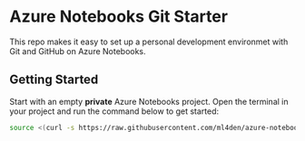 # Azure Notebooks Git Starter
This repo makes it easy to set up a personal development environmet with Git and GitHub on Azure Notebooks.
## Getting Started
Start with an empty **private** Azure Notebooks project.
Open the terminal in your project and run the command below to get started:
```bash
source <(curl -s https://raw.githubusercontent.com/ml4den/azure-notebooks-git-starter/master/setup.sh)
```
